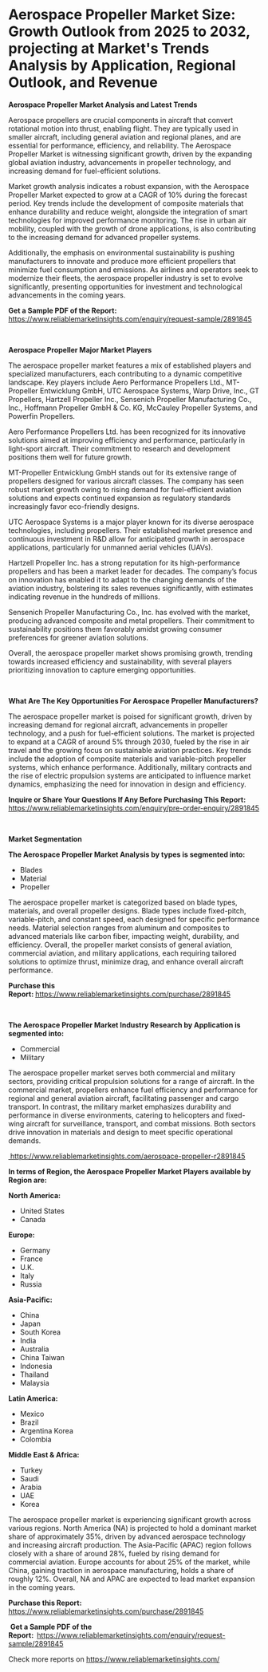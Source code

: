 <p><h1>Aerospace Propeller Market Size: Growth Outlook from 2025 to 2032, projecting at Market's Trends Analysis by Application, Regional Outlook, and Revenue</h1></p><p><strong>Aerospace Propeller Market Analysis and Latest Trends</strong></p>
<p><p>Aerospace propellers are crucial components in aircraft that convert rotational motion into thrust, enabling flight. They are typically used in smaller aircraft, including general aviation and regional planes, and are essential for performance, efficiency, and reliability. The Aerospace Propeller Market is witnessing significant growth, driven by the expanding global aviation industry, advancements in propeller technology, and increasing demand for fuel-efficient solutions.</p><p>Market growth analysis indicates a robust expansion, with the Aerospace Propeller Market expected to grow at a CAGR of 10% during the forecast period. Key trends include the development of composite materials that enhance durability and reduce weight, alongside the integration of smart technologies for improved performance monitoring. The rise in urban air mobility, coupled with the growth of drone applications, is also contributing to the increasing demand for advanced propeller systems.</p><p>Additionally, the emphasis on environmental sustainability is pushing manufacturers to innovate and produce more efficient propellers that minimize fuel consumption and emissions. As airlines and operators seek to modernize their fleets, the aerospace propeller industry is set to evolve significantly, presenting opportunities for investment and technological advancements in the coming years.</p></p>
<p><strong>Get a Sample PDF of the Report:&nbsp;</strong> <a href="https://www.reliablemarketinsights.com/enquiry/request-sample/2891845?utm_campaign=3036&utm_medium=2&utm_source=Github&utm_content=ia&utm_term=14032025&utm_id=aerospace-propeller">https://www.reliablemarketinsights.com/enquiry/request-sample/2891845</a></p>
<p>&nbsp;</p>
<p><strong>Aerospace Propeller Major Market Players</strong></p>
<p><p>The aerospace propeller market features a mix of established players and specialized manufacturers, each contributing to a dynamic competitive landscape. Key players include Aero Performance Propellers Ltd., MT-Propeller Entwicklung GmbH, UTC Aerospace Systems, Warp Drive, Inc., GT Propellers, Hartzell Propeller Inc., Sensenich Propeller Manufacturing Co., Inc., Hoffmann Propeller GmbH & Co. KG, McCauley Propeller Systems, and Powerfin Propellers.</p><p>Aero Performance Propellers Ltd. has been recognized for its innovative solutions aimed at improving efficiency and performance, particularly in light-sport aircraft. Their commitment to research and development positions them well for future growth.</p><p>MT-Propeller Entwicklung GmbH stands out for its extensive range of propellers designed for various aircraft classes. The company has seen robust market growth owing to rising demand for fuel-efficient aviation solutions and expects continued expansion as regulatory standards increasingly favor eco-friendly designs.</p><p>UTC Aerospace Systems is a major player known for its diverse aerospace technologies, including propellers. Their established market presence and continuous investment in R&D allow for anticipated growth in aerospace applications, particularly for unmanned aerial vehicles (UAVs).</p><p>Hartzell Propeller Inc. has a strong reputation for its high-performance propellers and has been a market leader for decades. The company’s focus on innovation has enabled it to adapt to the changing demands of the aviation industry, bolstering its sales revenues significantly, with estimates indicating revenue in the hundreds of millions.</p><p>Sensenich Propeller Manufacturing Co., Inc. has evolved with the market, producing advanced composite and metal propellers. Their commitment to sustainability positions them favorably amidst growing consumer preferences for greener aviation solutions. </p><p>Overall, the aerospace propeller market shows promising growth, trending towards increased efficiency and sustainability, with several players prioritizing innovation to capture emerging opportunities.</p></p>
<p>&nbsp;</p>
<p><strong>What Are The Key Opportunities For Aerospace Propeller Manufacturers?</strong></p>
<p><p>The aerospace propeller market is poised for significant growth, driven by increasing demand for regional aircraft, advancements in propeller technology, and a push for fuel-efficient solutions. The market is projected to expand at a CAGR of around 5% through 2030, fueled by the rise in air travel and the growing focus on sustainable aviation practices. Key trends include the adoption of composite materials and variable-pitch propeller systems, which enhance performance. Additionally, military contracts and the rise of electric propulsion systems are anticipated to influence market dynamics, emphasizing the need for innovation in design and efficiency.</p></p>
<p><strong>Inquire or Share Your Questions If Any Before Purchasing This Report:</strong> <a href="https://www.reliablemarketinsights.com/enquiry/pre-order-enquiry/2891845?utm_campaign=3036&utm_medium=2&utm_source=Github&utm_content=ia&utm_term=14032025&utm_id=aerospace-propeller">https://www.reliablemarketinsights.com/enquiry/pre-order-enquiry/2891845</a></p>
<p>&nbsp;</p>
<p><strong>Market Segmentation</strong></p>
<p><strong>The Aerospace Propeller Market Analysis by types is segmented into:</strong></p>
<p><ul><li>Blades</li><li>Material</li><li>Propeller</li></ul></p>
<p><p>The aerospace propeller market is categorized based on blade types, materials, and overall propeller designs. Blade types include fixed-pitch, variable-pitch, and constant speed, each designed for specific performance needs. Material selection ranges from aluminum and composites to advanced materials like carbon fiber, impacting weight, durability, and efficiency. Overall, the propeller market consists of general aviation, commercial aviation, and military applications, each requiring tailored solutions to optimize thrust, minimize drag, and enhance overall aircraft performance.</p></p>
<p><strong>Purchase this Report:&nbsp;</strong><a href="https://www.reliablemarketinsights.com/purchase/2891845?utm_campaign=3036&utm_medium=2&utm_source=Github&utm_content=ia&utm_term=14032025&utm_id=aerospace-propeller">https://www.reliablemarketinsights.com/purchase/2891845</a></p>
<p>&nbsp;</p>
<p><strong>The Aerospace Propeller Market Industry Research by Application is segmented into:</strong></p>
<p><ul><li>Commercial</li><li>Military</li></ul></p>
<p><p>The aerospace propeller market serves both commercial and military sectors, providing critical propulsion solutions for a range of aircraft. In the commercial market, propellers enhance fuel efficiency and performance for regional and general aviation aircraft, facilitating passenger and cargo transport. In contrast, the military market emphasizes durability and performance in diverse environments, catering to helicopters and fixed-wing aircraft for surveillance, transport, and combat missions. Both sectors drive innovation in materials and design to meet specific operational demands.</p></p>
<p><a href="https://www.reliablemarketinsights.com/aerospace-propeller-r2891845?utm_campaign=3036&utm_medium=2&utm_source=Github&utm_content=ia&utm_term=14032025&utm_id=aerospace-propeller">&nbsp;https://www.reliablemarketinsights.com/aerospace-propeller-r2891845</a></p>
<p><strong>In terms of Region, the Aerospace Propeller Market Players available by Region are:</strong></p>
<p>
    <p> <strong> North America: </strong>
        <ul>
            <li>United States</li>
            <li>Canada</li>
        </ul>
        </p> 
    <p> <strong> Europe: </strong>
        <ul>
            <li>Germany</li>
            <li>France</li>
            <li>U.K.</li>
            <li>Italy</li>
            <li>Russia</li>
        </ul>
        </p> 
    <p> <strong> Asia-Pacific: </strong>
        <ul>
            <li>China</li>
            <li>Japan</li>
            <li>South Korea</li>
            <li>India</li>
            <li>Australia</li>
            <li>China Taiwan</li>
            <li>Indonesia</li>
            <li>Thailand</li>
            <li>Malaysia</li>
        </ul>
        </p> 
    <p> <strong> Latin America: </strong>
        <ul>
            <li>Mexico</li>
            <li>Brazil</li>
            <li>Argentina Korea</li>
            <li>Colombia</li>
        </ul>
        </p> 
    <p> <strong> Middle East & Africa: </strong>
        <ul>
            <li>Turkey</li>
            <li>Saudi</li>
            <li>Arabia</li>
            <li>UAE</li>
            <li>Korea</li>
        </ul>
    </p>
    </p>
<p><p>The aerospace propeller market is experiencing significant growth across various regions. North America (NA) is projected to hold a dominant market share of approximately 35%, driven by advanced aerospace technology and increasing aircraft production. The Asia-Pacific (APAC) region follows closely with a share of around 28%, fueled by rising demand for commercial aviation. Europe accounts for about 25% of the market, while China, gaining traction in aerospace manufacturing, holds a share of roughly 12%. Overall, NA and APAC are expected to lead market expansion in the coming years.</p></p>
<p><strong>Purchase this Report: </strong><a href="https://www.reliablemarketinsights.com/purchase/2891845?utm_campaign=3036&utm_medium=2&utm_source=Github&utm_content=ia&utm_term=14032025&utm_id=aerospace-propeller">https://www.reliablemarketinsights.com/purchase/2891845</a></p>
<p>&nbsp;<strong>Get a Sample PDF of the Report:&nbsp;&nbsp;</strong><a href="https://www.reliablemarketinsights.com/enquiry/request-sample/2891845?utm_campaign=3036&utm_medium=2&utm_source=Github&utm_content=ia&utm_term=14032025&utm_id=aerospace-propeller">https://www.reliablemarketinsights.com/enquiry/request-sample/2891845</a></p>
<p><strong></strong></p>
<p>Check more reports on <a href="https://www.reliablemarketinsights.com/?utm_campaign=3036&utm_medium=2&utm_source=Github&utm_content=ia&utm_term=14032025&utm_id=aerospace-propeller">https://www.reliablemarketinsights.com/</a></p>